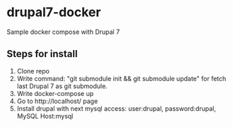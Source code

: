 # drupal7-docker
Sample docker compose with Drupal 7

## Steps for install
1. Clone repo
2. Write command: "git submodule init && git submodule update" for fetch last Drupal 7 as git submodule.
3. Write docker-compose up
4. Go to http://localhost/ page
5. Install drupal with next mysql access: user:drupal, password:drupal, MySQL Host:mysql


